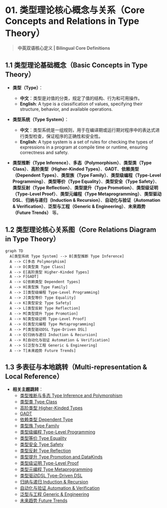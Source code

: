 # 01. 类型理论核心概念与关系（Core Concepts and Relations in Type Theory）

> **中英双语核心定义 | Bilingual Core Definitions**

## 1.1 类型理论基础概念（Basic Concepts in Type Theory）

- **类型（Type）**：
  - **中文**：类型是对值的分类，规定了值的结构、行为和可用操作。
  - **English**: A type is a classification of values, specifying their structure, behavior, and available operations.

- **类型系统（Type System）**：
  - **中文**：类型系统是一组规则，用于在编译期或运行期对程序中的表达式进行类型检查，保证程序的正确性和安全性。
  - **English**: A type system is a set of rules for checking the types of expressions in a program at compile time or runtime, ensuring correctness and safety.

- **类型推断（Type Inference）**、**多态（Polymorphism）**、**类型类（Type Class）**、**高阶类型（Higher-Kinded Types）**、**GADT**、**依赖类型（Dependent Types）**、**类型族（Type Family）**、**类型级编程（Type-Level Programming）**、**类型等价（Type Equality）**、**类型安全（Type Safety）**、**类型反射（Type Reflection）**、**类型提升（Type Promotion）**、**类型级证明（Type-Level Proof）**、**类型元编程（Type Metaprogramming）**、**类型驱动DSL**、**归纳与递归（Induction & Recursion）**、**自动化与验证（Automation & Verification）**、**泛型与工程（Generic & Engineering）**、**未来趋势（Future Trends）** 等。

## 1.2 类型理论核心关系图（Core Relations Diagram in Type Theory）

```mermaid
graph TD
  A[类型系统 Type System] --> B[类型推断 Type Inference]
  A --> C[多态 Polymorphism]
  A --> D[类型类 Type Class]
  A --> E[高阶类型 Higher-Kinded Types]
  A --> F[GADT]
  A --> G[依赖类型 Dependent Types]
  A --> H[类型族 Type Family]
  A --> I[类型级编程 Type-Level Programming]
  A --> J[类型等价 Type Equality]
  A --> K[类型安全 Type Safety]
  A --> L[类型反射 Type Reflection]
  A --> M[类型提升 Type Promotion]
  A --> N[类型级证明 Type-Level Proof]
  A --> O[类型元编程 Type Metaprogramming]
  A --> P[类型驱动DSL Type-Driven DSL]
  A --> Q[归纳与递归 Induction & Recursion]
  A --> R[自动化与验证 Automation & Verification]
  A --> S[泛型与工程 Generic & Engineering]
  A --> T[未来趋势 Future Trends]
```

## 1.3 多表征与本地跳转（Multi-representation & Local Reference）

- **相关主题跳转**：
  - [类型推断与多态 Type Inference and Polymorphism](./01-Type-Inference-and-Polymorphism.md)
  - [类型类 Type Class](./01-Type-Class.md)
  - [高阶类型 Higher-Kinded Types](./01-Higher-Kinded-Types.md)
  - [GADT](./01-GADT.md)
  - [依赖类型 Dependent Type](./01-Dependent-Type.md)
  - [类型族 Type Family](./01-Type-Family.md)
  - [类型级编程 Type-Level Programming](./01-Type-Level-Programming.md)
  - [类型等价 Type Equality](./01-Type-Equality.md)
  - [类型安全 Type Safety](./01-Type-Safety.md)
  - [类型反射 Type Reflection](./01-Type-Reflection.md)
  - [类型提升 Type Promotion and DataKinds](./01-Type-Promotion-and-DataKinds.md)
  - [类型级证明 Type-Level Proof](./01-Type-Level-Proof.md)
  - [类型元编程 Type Metaprogramming](./01-Type-Metaprogramming.md)
  - [类型驱动DSL Type-Driven DSL](./01-Type-Driven-DSL.md)
  - [归纳与递归 Induction & Recursion](./01-Type-Level-Induction.md)
  - [自动化与验证 Automation & Verification](./01-Type-Level-Automation.md)
  - [泛型与工程 Generic & Engineering](./01-Type-Level-Generic.md)
  - [未来趋势 Future Trends](./01-Type-Level-Future.md)
